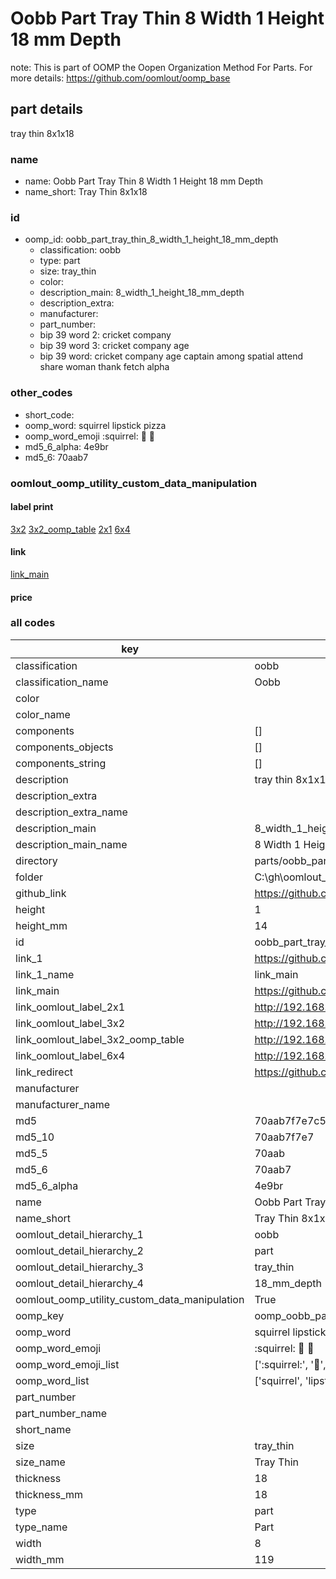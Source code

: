 # Oobb Part Tray Thin 8 Width 1 Height 18 mm Depth  

note: This is part of OOMP the Oopen Organization Method For Parts. For more details: https://github.com/oomlout/oomp_base

##  part details
  



tray thin 8x1x18



### name
* name: Oobb Part Tray Thin 8 Width 1 Height 18 mm Depth
* name_short: Tray Thin 8x1x18 
### id
* oomp_id: oobb_part_tray_thin_8_width_1_height_18_mm_depth
  * classification: oobb
  * type: part
  * size: tray_thin
  * color: 
  * description_main: 8_width_1_height_18_mm_depth
  * description_extra: 
  * manufacturer: 
  * part_number: 
  * bip 39 word 2: cricket company
  * bip 39 word 3: cricket company age
  * bip 39 word: cricket company age captain among spatial attend share woman thank fetch alpha

### other_codes
* short_code: 
* oomp_word: squirrel lipstick pizza
* oomp_word_emoji :squirrel: :lipstick: :pizza:
* md5_6_alpha: 4e9br
* md5_6: 70aab7






### oomlout_oomp_utility_custom_data_manipulation
#### label print
[3x2](http://192.168.1.245:1112/?label=oomp%204e9br)
[3x2_oomp_table](http://192.168.1.108:1112/?label=oomp%204e9br)
[2x1](http://192.168.1.242:1112/?label=oomp%204e9br)
[6x4](http://192.168.1.55:1112/?label=oomp%204e9br)    

#### link

[link_main](https://github.com/oomlout/oomlout_oobb_version_4_generated_parts/tree/main/navigation_oomp/oobb/part/tray_thin/8_width_1_height_18_mm_depth/part)                              

#### price







### all codes 
| key | value |  
| --- | --- |  
| classification | oobb |  
| classification_name | Oobb |  
| color |  |  
| color_name |  |  
| components | [] |  
| components_objects | [] |  
| components_string | [] |  
| description | tray thin 8x1x18 |  
| description_extra |  |  
| description_extra_name |  |  
| description_main | 8_width_1_height_18_mm_depth |  
| description_main_name | 8 Width 1 Height 18 mm Depth |  
| directory | parts/oobb_part_tray_thin_8_width_1_height_18_mm_depth |  
| folder | C:\gh\oomlout_oobb_version_4_generated_parts\parts\oobb_part_tray_thin_8_width_1_height_18_mm_depth |  
| github_link | https://github.com/oomlout/oomlout_oomp_part_src/tree/main/parts/oobb_part_tray_thin_8_width_1_height_18_mm_depth |  
| height | 1 |  
| height_mm | 14 |  
| id | oobb_part_tray_thin_8_width_1_height_18_mm_depth |  
| link_1 | https://github.com/oomlout/oomlout_oobb_version_4_generated_parts/tree/main/navigation_oomp/oobb/part/tray_thin/8_width_1_height_18_mm_depth/part |  
| link_1_name | link_main |  
| link_main | https://github.com/oomlout/oomlout_oobb_version_4_generated_parts/tree/main/navigation_oomp/oobb/part/tray_thin/8_width_1_height_18_mm_depth/part |  
| link_oomlout_label_2x1 | http://192.168.1.242:1112/?label=oomp%204e9br |  
| link_oomlout_label_3x2 | http://192.168.1.245:1112/?label=oomp%204e9br |  
| link_oomlout_label_3x2_oomp_table | http://192.168.1.108:1112/?label=oomp%204e9br |  
| link_oomlout_label_6x4 | http://192.168.1.55:1112/?label=oomp%204e9br |  
| link_redirect | https://github.com/oomlout/oomlout_oobb_version_4_generated_parts/tree/main/parts/oobb_tray_thin_08_01_18 |  
| manufacturer |  |  
| manufacturer_name |  |  
| md5 | 70aab7f7e7c521d34203f222098ba19b |  
| md5_10 | 70aab7f7e7 |  
| md5_5 | 70aab |  
| md5_6 | 70aab7 |  
| md5_6_alpha | 4e9br |  
| name | Oobb Part Tray Thin 8 Width 1 Height 18 mm Depth |  
| name_short | Tray Thin 8x1x18  |  
| oomlout_detail_hierarchy_1 | oobb |  
| oomlout_detail_hierarchy_2 | part |  
| oomlout_detail_hierarchy_3 | tray_thin |  
| oomlout_detail_hierarchy_4 | 18_mm_depth |  
| oomlout_oomp_utility_custom_data_manipulation | True |  
| oomp_key | oomp_oobb_part_tray_thin_8_width_1_height_18_mm_depth |  
| oomp_word | squirrel lipstick pizza |  
| oomp_word_emoji | :squirrel: :lipstick: :pizza: |  
| oomp_word_emoji_list | [':squirrel:', ':lipstick:', ':pizza:'] |  
| oomp_word_list | ['squirrel', 'lipstick', 'pizza'] |  
| part_number |  |  
| part_number_name |  |  
| short_name |  |  
| size | tray_thin |  
| size_name | Tray Thin |  
| thickness | 18 |  
| thickness_mm | 18 |  
| type | part |  
| type_name | Part |  
| width | 8 |  
| width_mm | 119 |  
